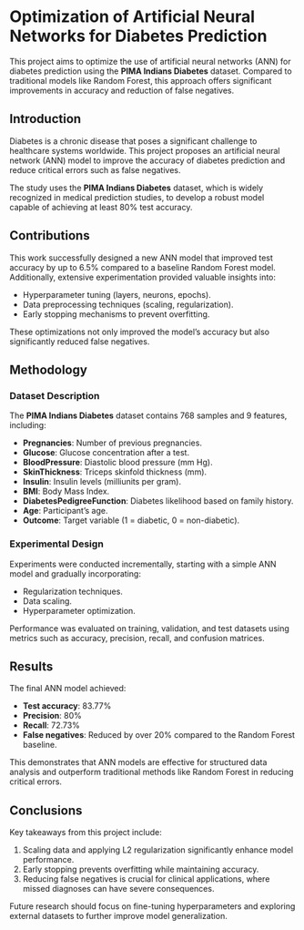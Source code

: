 # Optimization of Artificial Neural Networks for Diabetes Prediction

This project aims to optimize the use of artificial neural networks (ANN) for diabetes prediction using the **PIMA Indians Diabetes** dataset. Compared to traditional models like Random Forest, this approach offers significant improvements in accuracy and reduction of false negatives.

## Introduction
Diabetes is a chronic disease that poses a significant challenge to healthcare systems worldwide. This project proposes an artificial neural network (ANN) model to improve the accuracy of diabetes prediction and reduce critical errors such as false negatives.

The study uses the **PIMA Indians Diabetes** dataset, which is widely recognized in medical prediction studies, to develop a robust model capable of achieving at least 80% test accuracy.

## Contributions
This work successfully designed a new ANN model that improved test accuracy by up to 6.5% compared to a baseline Random Forest model. Additionally, extensive experimentation provided valuable insights into:
- Hyperparameter tuning (layers, neurons, epochs).
- Data preprocessing techniques (scaling, regularization).
- Early stopping mechanisms to prevent overfitting.

These optimizations not only improved the model’s accuracy but also significantly reduced false negatives.

## Methodology

### Dataset Description
The **PIMA Indians Diabetes** dataset contains 768 samples and 9 features, including:
- **Pregnancies**: Number of previous pregnancies.
- **Glucose**: Glucose concentration after a test.
- **BloodPressure**: Diastolic blood pressure (mm Hg).
- **SkinThickness**: Triceps skinfold thickness (mm).
- **Insulin**: Insulin levels (milliunits per gram).
- **BMI**: Body Mass Index.
- **DiabetesPedigreeFunction**: Diabetes likelihood based on family history.
- **Age**: Participant’s age.
- **Outcome**: Target variable (1 = diabetic, 0 = non-diabetic).


### Experimental Design
Experiments were conducted incrementally, starting with a simple ANN model and gradually incorporating:
- Regularization techniques.
- Data scaling.
- Hyperparameter optimization.

Performance was evaluated on training, validation, and test datasets using metrics such as accuracy, precision, recall, and confusion matrices.

## Results
The final ANN model achieved:
- **Test accuracy**: 83.77%
- **Precision**: 80%
- **Recall**: 72.73%
- **False negatives**: Reduced by over 20% compared to the Random Forest baseline.

This demonstrates that ANN models are effective for structured data analysis and outperform traditional methods like Random Forest in reducing critical errors.

## Conclusions
Key takeaways from this project include:
1. Scaling data and applying L2 regularization significantly enhance model performance.
2. Early stopping prevents overfitting while maintaining accuracy.
3. Reducing false negatives is crucial for clinical applications, where missed diagnoses can have severe consequences.

Future research should focus on fine-tuning hyperparameters and exploring external datasets to further improve model generalization.
